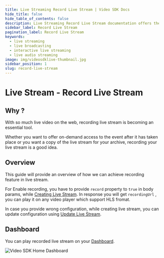 ```yaml
---
title: Live Streaming Record Live Stream | Video SDK Docs
hide_title: false
hide_table_of_contents: false
description: Live Streaming Record Live Stream documentation offers the most flexibility and control over your live viewing experience, build a custom integration with your live streaming web & app.
sidebar_label: Record Live Stream
pagination_label: Record Live Stream
keywords:
  - live streaming
  - live broadcasting
  - interactive live streaming
  - live audio streaming
image: img/videosdklive-thumbnail.jpg
sidebar_position: 1
slug: record-live-stream
---
```


# Live Stream - Record Live Stream

## Why ?

With so much live video on the web, recording live stream is becoming an essential tool.

Whether you want to offer on-demand access to the event after it has taken place or you want a copy of the live stream for your archive, recording your live stream is a good idea.

## Overview

This guide will provide an overview of how we can achieve recording feature in live stream.

For Enable recording, you have to provide `record` property to `true` in body params, while [Creating Live Stream](/docs/guide/standard-live-streaming-api-sdk/features/create-new-live-stream). In response you will get `recordingUrl` , you can play it on any video player which support HLS fromat.

In case you provide wrong configuration, while creating live stream, you can update configuration using [Update Live Stream](/docs/guide/standard-live-streaming-api-sdk/features/update-live-stream).

## Dashboard

You can play recorded live stream on your [Dashboard](https://app.videosdk.live/live-streams/all-live-streams).

![Video SDK Home Dashboard](/img/recording-play.png)
